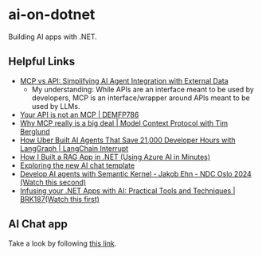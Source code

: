 # ai-on-dotnet
Building AI apps with .NET.

## Helpful Links
- [MCP vs API: Simplifying AI Agent Integration with External Data](https://youtu.be/7j1t3UZA1TY?si=aDD8KBEzG11Hr3MG)
  - My understanding: While APIs are an interface meant to be used by developers, MCP is an interface/wrapper around APIs meant to be used by LLMs.
- [Your API is not an MCP | DEMFP786](https://youtu.be/eeOANluSqAE?si=LiVX9WVMCVP6JQqy)
- [Why MCP really is a big deal | Model Context Protocol with Tim Berglund](https://youtu.be/FLpS7OfD5-s?si=_6qzVHTX0aw_2Dju)
- [How Uber Built AI Agents That Save 21,000 Developer Hours with LangGraph | LangChain Interrupt](https://youtu.be/Bugs0dVcNI8?si=ybjCvdecy8OJs8TB)
- [How I Built a RAG App in .NET (Using Azure AI in Minutes)](https://youtu.be/aFEqgvjdjsg?si=NnyhvGuA_eevOtwY)
- [Exploring the new AI chat template](https://andrewlock.net/exploring-the-new-ai-chat-template/)
- [Develop AI agents with Semantic Kernel - Jakob Ehn - NDC Oslo 2024 (Watch this second)](https://youtu.be/idH0dD7UiqE?si=QkDeUYVgmI-jDFnd)
- [Infusing your .NET Apps with AI: Practical Tools and Techniques | BRK187(Watch this first)](https://youtu.be/jrNfKeGSuCg?si=mbDZf3-S1vwtKeyQ)

## AI Chat app
Take a look by following [this link](src/ai-chat/AIChat/README.md).
